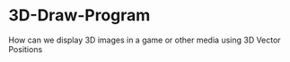 3D-Draw-Program
===============

How can we display 3D images in a game or other media using 3D Vector Positions
